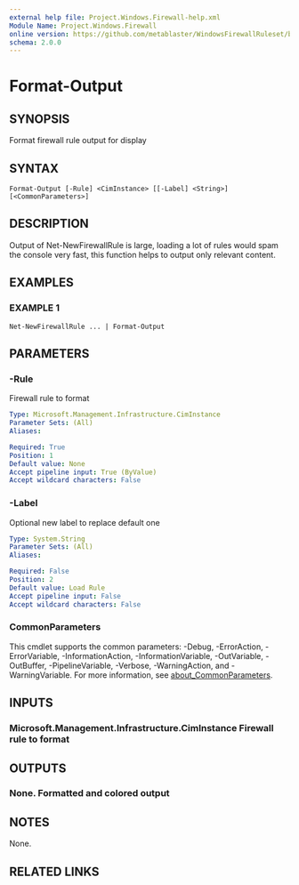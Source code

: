 ```yaml
---
external help file: Project.Windows.Firewall-help.xml
Module Name: Project.Windows.Firewall
online version: https://github.com/metablaster/WindowsFirewallRuleset/blob/master/Modules/Project.Windows.Firewall/Help/en-US/Format-Output.md
schema: 2.0.0
---
```


# Format-Output

## SYNOPSIS

Format firewall rule output for display

## SYNTAX

```none
Format-Output [-Rule] <CimInstance> [[-Label] <String>] [<CommonParameters>]
```

## DESCRIPTION

Output of Net-NewFirewallRule is large, loading a lot of rules would spam the console
very fast, this function helps to output only relevant content.

## EXAMPLES

### EXAMPLE 1

```none
Net-NewFirewallRule ... | Format-Output
```

## PARAMETERS

### -Rule

Firewall rule to format

```yaml
Type: Microsoft.Management.Infrastructure.CimInstance
Parameter Sets: (All)
Aliases:

Required: True
Position: 1
Default value: None
Accept pipeline input: True (ByValue)
Accept wildcard characters: False
```

### -Label

Optional new label to replace default one

```yaml
Type: System.String
Parameter Sets: (All)
Aliases:

Required: False
Position: 2
Default value: Load Rule
Accept pipeline input: False
Accept wildcard characters: False
```

### CommonParameters

This cmdlet supports the common parameters: -Debug, -ErrorAction, -ErrorVariable, -InformationAction, -InformationVariable, -OutVariable, -OutBuffer, -PipelineVariable, -Verbose, -WarningAction, and -WarningVariable. For more information, see [about_CommonParameters](http://go.microsoft.com/fwlink/?LinkID=113216).

## INPUTS

### Microsoft.Management.Infrastructure.CimInstance Firewall rule to format

## OUTPUTS

### None. Formatted and colored output

## NOTES

None.

## RELATED LINKS
